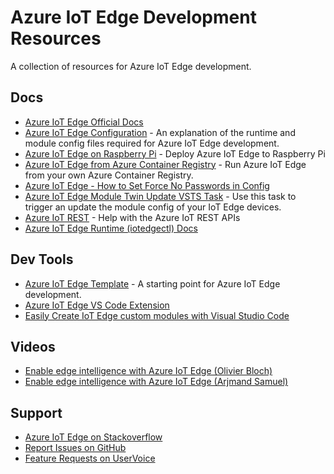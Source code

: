 # Azure IoT Edge Development Resources

A collection of resources for Azure IoT Edge development.

## Docs
- [Azure IoT Edge Official Docs](https://docs.microsoft.com/en-us/azure/iot-edge/)
- [Azure IoT Edge Configuration](https://github.com/jonbgallant/azure-iot-edge-config) - An explanation of the runtime and module config files required for Azure IoT Edge development.
- [Azure IoT Edge on Raspberry Pi](https://jong.io/azure-iot-edge-raspberrypi) - Deploy Azure IoT Edge to Raspberry Pi
- [Azure IoT Edge from Azure Container Registry](https://jong.io/azure-iot-edge-azure-container-registry) - Run Azure IoT Edge from your own Azure Container Registry.
- [Azure IoT Edge - How to Set Force No Passwords in Config](https://jong.io/azure-iot-edge-config-file-force-no-passwords-msg)
- [Azure IoT Edge Module Twin Update VSTS Task](https://marketplace.visualstudio.com/items?itemName=DanielMeixner.IotHubModuleTwinUpdate) - Use this task to trigger an update the module config of your IoT Edge devices.
- [Azure IoT REST](https://github.com/jonbgallant/azure-iot-rest) - Help with the Azure IoT REST APIs
- [Azure IoT Edge Runtime (iotedgectl) Docs](https://pypi.python.org/pypi/azure-iot-edge-runtime-ctl)

## Dev Tools
- [Azure IoT Edge Template](https://github.com/jonbgallant/azure-iot-edge-template) - A starting point for Azure IoT Edge development.
- [Azure IoT Edge VS Code Extension](https://marketplace.visualstudio.com/items?itemName=vsciot-vscode.azure-iot-edge)
- [Easily Create IoT Edge custom modules with Visual Studio Code](https://blogs.msdn.microsoft.com/visualstudio/2017/12/12/easily-create-iot-edge-custom-modules-with-visual-studio-code/)

## Videos
- [Enable edge intelligence with Azure IoT Edge (Olivier Bloch)](https://channel9.msdn.com/Events/Connect/2017/T253)
- [Enable edge intelligence with Azure IoT Edge (Arjmand Samuel)](https://channel9.msdn.com/Events/Connect/2017/B114)

## Support
- [Azure IoT Edge on Stackoverflow](https://stackoverflow.com/questions/tagged/azure-iot-edge)
- [Report Issues on GitHub](https://github.com/Azure/iot-edge/issues)
- [Feature Requests on UserVoice](https://feedback.azure.com/forums/907045-azure-iot-edge)
